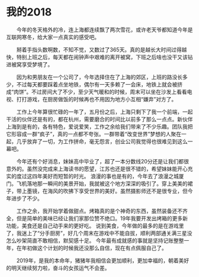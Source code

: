 # 我的2018

&emsp;&emsp;今年的冬天格外的冷，连上海都连续飘了两次雪花，或许老天爷都知道今年是互联网寒冬，给大家一点真实的感受吧。

&emsp;&emsp;掰着手指头数啊数，不知不觉，又数过了365天。真的是越长大时间过得越快，特别上班之后，每天都在闹钟声中艰难的离开被窝，下班之后啥也没干又该钻进被窝享受梦境了。

&emsp;&emsp;因为和男朋友在一个公司了，今年选择住在了上海的郊区，上班的路没长多少，不过每天都要踩着点坐地铁，偶尔有一天多赖了一会床，地铁上就会被挤成“肉饼”。不过房间大了不少，至少天气暖和的时候，周末可以坐在沙发上看看电视、打打游戏，在厨房做饭的时候再也不用因为地方小互相“嫌弃”对方了。

&emsp;&emsp;工作上今年算很忙碌的一年了，五月份之后，上海只剩下了我一个前端，一起干活的伙伴还是有的，都在杭州，需要磨合的时间比以前多了那么一点点。新伙伴上海到是有的，各有特色，爱说爱笑，工作之余给我们带来了不少乐趣。团队我把它形容成一群“疯子”，真的一点都不夸张。一群带着“改变世界”梦想的人聚在一起，几乎放弃了一切，为工作拼命，毫无怨言，创业公司我觉得也很难见到这么一幕吧。

&emsp;&emsp;今年还有个好消息，妹妹高中毕业了，超了一本分数线20分还是让我们都很意外的。虽然没完成来上海读书的愿望，江苏也还是很不错的，希望妹妹能开心充实的度过这四年美好而短暂的时光。
浪漫的事也是有的，今年去了浪漫之城厦门。飞机落地那一瞬间的美景开始，我就被这个地方深深的吸引了。穿上美美的裙子，带上墨镜，在海风的吹拂下享受世界的美好。虽然摄影师还不是很专业，但今年进步了不少。

&emsp;&emsp;工作之余，我开始学着做甜点。烤箱真的是个神奇的东西，虽然装备还不齐全，但是简单的美味已经让我们家那位赞不绝口。19年我要开发出烤箱的更多新功能，美食还是自己动手来的更好吃。
说到美食，今年做的最多的是在游戏里了，我迷上了“分手厨房”，好几个周末在游戏中不能自拔，顺利两部通关满三星没怎么吵架简直不敢相信，默契感十足。
今年最有成就感的事就是坚持记账整整一年，在年初做这个计划的时候我还没那么自信，现在有点佩服自己了。

&emsp;&emsp;2019年，是我的本命年，猪猪年我相信会更加顺利，更加幸福的，朝着美好的明天继续努力啦，奋斗的女孩运气不会差。




